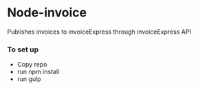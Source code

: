 # Node-invoice #

Publishes invoices to invoiceExpress through invoiceExpress API

### To set up ###

* Copy repo
* run npm install
* run gulp